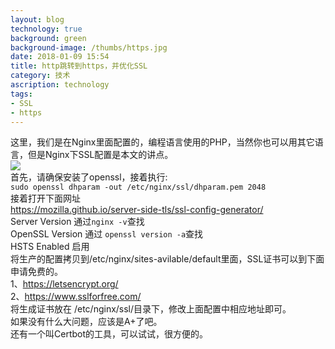 ```yaml
---
layout: blog
technology: true
background: green
background-image: /thumbs/https.jpg
date: 2018-01-09 15:54
title: http跳转到https，并优化SSL
category: 技术
ascription: technology
tags:
- SSL
- https
---
```


这里，我们是在Nginx里面配置的，编程语言使用的PHP，当然你也可以用其它语言，但是Nginx下SSL配置是本文的讲点。  
![](https://obdr74yw6.qnssl.com/https.jpg)  
首先，请确保安装了openssl，接着执行:  
`sudo openssl dhparam -out /etc/nginx/ssl/dhparam.pem 2048`  
接着打开下面网址  
https://mozilla.github.io/server-side-tls/ssl-config-generator/  
Server Version   通过`nginx -v`查找  
OpenSSL Version  通过 `openssl version -a`查找  
HSTS Enabled 启用  
将生产的配置拷贝到/etc/nginx/sites-avilable/default里面，SSL证书可以到下面申请免费的。  
1、https://letsencrypt.org/  
2、https://www.sslforfree.com/  
将生成证书放在 /etc/nginx/ssl/目录下，修改上面配置中相应地址即可。  
如果没有什么大问题，应该是A+了吧。  
还有一个叫Certbot的工具，可以试试，很方便的。
